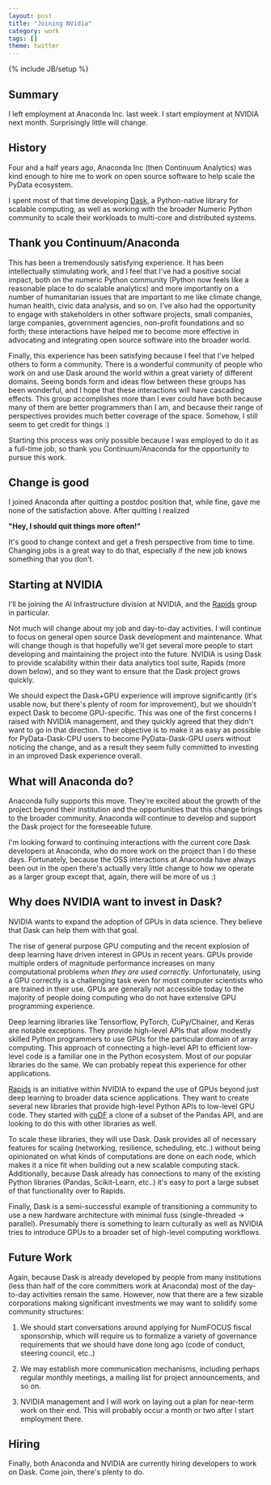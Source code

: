 ```yaml
---
layout: post
title: "Joining NVidia"
category: work
tags: []
theme: twitter
---
```


{% include JB/setup %}

## Summary

I left employment at Anaconda Inc. last week.
I start employment at NVIDIA next month.
Surprisingly little will change.


## History

Four and a half years ago, Anaconda Inc (then Continuum Analytics) was kind
enough to hire me to work on open source software to help scale the PyData
ecosystem.

I spent most of that time developing [Dask](https://dask.org), a Python-native
library for scalable computing, as well as working with the broader Numeric
Python community to scale their workloads to multi-core and distributed
systems.


## Thank you Continuum/Anaconda

This has been a tremendously satisfying experience.  It has been intellectually
stimulating work, and I feel that I've had a positive social impact, both on
the numeric Python community (Python now feels like a reasonable place to do
scalable analytics) and more importantly on a number of humanitarian issues
that are important to me like climate change, human health, civic data
analysis, and so on.  I've also had the opportunity to engage with stakeholders
in other software projects, small companies, large companies, government
agencies, non-profit foundations and so forth; these interactions have helped
me to become more effective in advocating and integrating open source software
into the broader world.

Finally, this experience has been satisfying because I feel that I've helped
others to form a community.  There is a wonderful community of people who work
on and use Dask around the world within a great variety of different domains.
Seeing bonds form and ideas flow between these groups has been wonderful, and I
hope that these interactions will have cascading effects.  This group
accomplishes more than I ever could have both because many of them are better
programmers than I am, and because their range of perspectives provides much
better coverage of the space.  Somehow, I still seem to get credit for things
:)

Starting this process was only possible because I was employed to do it as a
full-time job, so thank you Continuum/Anaconda for the opportunity to pursue
this work.


## Change is good

I joined Anaconda after quitting a postdoc position that, while fine, gave me
none of the satisfaction above.  After quitting I realized

**"Hey, I should quit things more often!"**

It's good to change context and get a fresh perspective from time to time.
Changing jobs is a great way to do that, especially if the new job knows
something that you don't.


## Starting at NVIDIA

I'll be joining the AI Infrastructure division at NVIDIA, and the
[Rapids](https://rapids.ai/) group in particular.

Not much will change about my job and day-to-day activities.  I will continue
to focus on general open source Dask development and maintenance.  What will
change though is that hopefully we'll get several more people to start
developing and maintaining the project into the future.  NVIDIA is using Dask
to provide scalability within their data analytics tool suite, Rapids (more
down below), and so they want to ensure that the Dask project grows quickly.

We should expect the Dask+GPU experience will improve significantly (it's
usable now, but there's plenty of room for improvement), but we shouldn't
expect Dask to become GPU-specific.  This was one of the first concerns I
raised with NVIDIA management, and they quickly agreed that they didn't want to
go in that direction.  Their objective is to make it as easy as possible
for PyData-Dask-CPU users to become PyData-Dask-GPU users without noticing the
change, and as a result they seem fully committed to investing in an
improved Dask experience overall.


## What will Anaconda do?

Anaconda fully supports this move.  They're excited about the growth of the
project beyond their institution and the opportunities that this change brings
to the broader community.  Anaconda will continue to develop and support the
Dask project for the foreseeable future.

I'm looking forward to continuing interactions with the current core Dask
developers at Anaconda, who do more work on the project than I do these days.
Fortunately, because the OSS interactions at Anaconda have always been out in
the open there's actually very little change to how we operate as a larger
group except that, again, there will be more of us :)


## Why does NVIDIA want to invest in Dask?

NVIDIA wants to expand the adoption of GPUs in data science.
They believe that Dask can help them with that goal.

The rise of general purpose GPU computing and the recent explosion of deep
learning have driven interest in GPUs in recent years.
GPUs provide multiple orders of magnitude performance increases on many
computational problems *when they are used correctly*.  Unfortunately, using a
GPU correctly is a challenging task even for most computer scientists who are
trained in their use.  GPUs are generally not accessible today to the
majority of people doing computing who do not have extensive GPU programming
experience.

Deep learning libraries like Tensorflow, PyTorch, CuPy/Chainer, and Keras are
notable exceptions.  They provide high-level APIs that allow modestly skilled
Python programmers to use GPUs for the particular domain of array computing.
This approach of connecting a high-level API to efficient low-level code is a
familiar one in the Python ecosystem.  Most of our popular libraries do the
same.  We can probably repeat this experience for other applications.

[Rapids](https://rapids.ai/) is an initiative within NVIDIA to expand the use
of GPUs beyond just deep learning to broader data science applications.  They
want to create several new libraries that provide high-level Python APIs to
low-level GPU code.  They started with [cuDF](https://github.com/rapidsai/cudf)
a clone of a subset of the Pandas API, and are looking to do this with other
libraries as well.

To scale these libraries, they will use Dask.  Dask provides all of
necessary features for scaling (networking, resilience, scheduling, etc..)
without being opinionated on what kinds of computations are done on each node,
which makes it a nice fit when building out a new scalable computing stack.
Additionally, because Dask already has connections to many of the existing
Python libraries (Pandas, Scikit-Learn, etc..) it's easy to port a large subset
of that functionality over to Rapids.

Finally, Dask is a semi-successful example of transitioning a community to use
a new hardware architecture with minimal fuss (single-threaded -> parallel).
Presumably there is something to learn culturally as well as NVIDIA tries to
introduce GPUs to a broader set of high-level computing workflows.


## Future Work

Again, because Dask is already developed by people from many institutions (less
than half of the core committers work at Anaconda) most of the day-to-day
activities remain the same.  However, now that there are a few sizable
corporations making significant investments we may want to solidify some
community structures:

1.  We should start conversations around applying for NumFOCUS fiscal
    sponsorship, which will require us to formalize a variety of governance
    requirements that we should have done long ago (code of conduct, steering
    council, etc..)

2.  We may establish more communication mechanisms, including perhaps regular
    monthly meetings, a mailing list for project announcements, and so on.

3.  NVIDIA management and I will work on laying out a plan for near-term work
    on their end. This will probably occur a month or two after I start
    employment there.


## Hiring

Finally, both Anaconda and NVIDIA are currently hiring developers to work on
Dask.  Come join, there's plenty to do.

